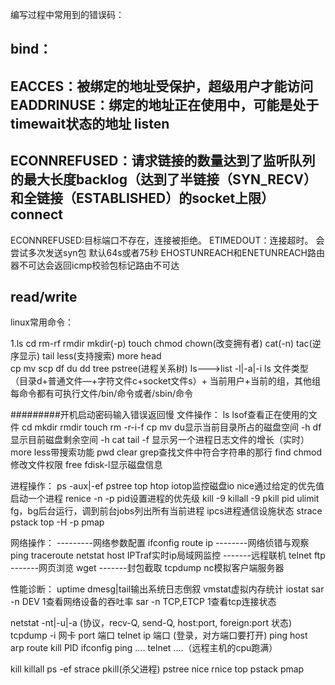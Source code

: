 编写过程中常用到的错误码：

bind：
-------------------------------------
EACCES：被绑定的地址受保护，超级用户才能访问
EADDRINUSE：绑定的地址正在使用中，可能是处于timewait状态的地址
listen
------------------------------------
ECONNREFUSED：请求链接的数量达到了监听队列的最大长度backlog（达到了半链接（SYN_RECV）和全链接（ESTABLISHED）的socket上限）
connect
------------------------------------
ECONNREFUSED:目标端口不存在，连接被拒绝。
ETIMEDOUT：连接超时。 会尝试多次发送syn包  默认64s或者75秒
EHOSTUNREACH和ENETUNREACH路由器不可达会返回icmp校验包标记路由不可达

read/write
------------------------------------------


linux常用命令：

1.ls cd rm-rf rmdir mkdir(-p) touch chmod chown(改变拥有者) 
cat(-n) tac(逆序显示)  tail less(支持搜索) more head  
cp mv scp df du dd tree pstree(进程关系树)
ls--->list  -l|-a|-i
ls  文件类型（目录d+普通文件—+字符文件c+socket文件s）+ 当前用户+当前的组，其他组 
每命令都有可执行文件/bin/命令或者/sbin/命令    

#########开机启动密码输入错误返回慢
文件操作：
ls
lsof查看正在使用的文件
cd
mkdir
rmdir
touch
rm -r-i-f
cp
mv
du显示当前目录所占的磁盘空间 -h
df显示目前磁盘剩余空间 -h
cat
tail -f 显示另一个进程日志文件的增长（实时）
more
less带搜索功能
pwd
clear
grep查找文件中符合字符串的那行
find
chmod修改文件权限
free
fdisk-l显示磁盘信息

进程操作：
ps -aux|-ef
pstree
top
htop
iotop监控磁盘io
nice通过给定的优先值启动一个进程
renice -n -p pid设置进程的优先级
kill -9
killall -9
pkill pid
ulimit
fg，bg后台运行，调到前台jobs列出所有当前进程
ipcs进程通信设施状态
strace
pstack
top -H -p
pmap

网络操作：
---------网络参数配置
ifconfig
route
ip
--------网络侦错与观察
ping
traceroute
netstat
host
IPTraf实时ip局域网监控
-------远程联机
telnet
ftp
-------网页浏览
wget
-------封包截取
tcpdump
nc模拟客户端服务器

性能诊断：
uptime
dmesg|tail输出系统日志倒叙
vmstat虚拟内存统计
iostat
sar -n DEV 1查看网络设备的吞吐率
sar -n TCP,ETCP 1查看tcp连接状态



netstat -nt|-u|-a (协议，recv-Q, send-Q, host:port, foreign:port 状态) 
tcpdump -i 网卡 port 端口
telnet ip 端口 (登录，对方端口要打开) 
ping 
host  
arp 
route 
kill PID
ifconfig
ping .... telnet ....（远程主机的cpu跑满） 


kill
killall
ps -ef
strace 
pkill(杀父进程)
pstree
nice
rnice
top
pstack
pmap









 


